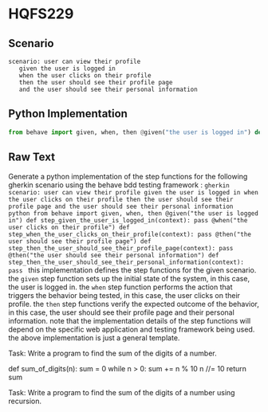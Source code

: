 # HQFS229
## Scenario
```gherkin
scenario: user can view their profile 
   given the user is logged in 
   when the user clicks on their profile 
   then the user should see their profile page 
   and the user should see their personal information
```


## Python Implementation
```python
from behave import given, when, then @given("the user is logged in") def step_given_the_user_is_logged_in(context): pass @when("the user clicks on their profile") def step_when_the_user_clicks_on_their_profile(context): pass @then("the user should see their profile page") def step_then_the_user_should_see_their_profile_page(context): pass @then("the user should see their personal information") def step_then_the_user_should_see_their_personal_information(context): pass
```


## Raw Text
Generate a python implementation of the step functions for the following gherkin scenario using the behave bdd testing framework : ```gherkin scenario: user can view their profile given the user is logged in when the user clicks on their profile then the user should see their profile page and the user should see their personal information ``` ```python from behave import given, when, then @given("the user is logged in") def step_given_the_user_is_logged_in(context): pass @when("the user clicks on their profile") def step_when_the_user_clicks_on_their_profile(context): pass @then("the user should see their profile page") def step_then_the_user_should_see_their_profile_page(context): pass @then("the user should see their personal information") def step_then_the_user_should_see_their_personal_information(context): pass ``` this implementation defines the step functions for the given scenario. the `given` step function sets up the initial state of the system, in this case, the user is logged in. the `when` step function performs the action that triggers the behavior being tested, in this case, the user clicks on their profile. the `then` step functions verify the expected outcome of the behavior, in this case, the user should see their profile page and their personal information. note that the implementation details of the step functions will depend on the specific web application and testing framework being used. the above implementation is just a general template.

Task: Write a program to find the sum of the digits of a number.

def sum_of_digits(n):
    sum = 0
    while n > 0:
        sum += n % 10
        n //= 10
    return sum

Task: Write a program to find the sum of the digits of a number using recursion.
